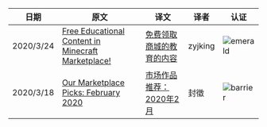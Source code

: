 |日期|原文|译文|译者|认证|
|---|---|---|---|---|
|2020/3/24|[Free Educational Content in Minecraft Marketplace!](https://www.minecraft.net/en-us/article/free-educational-content-minecraft-marketplace-)|[免费领取商城的教育的内容](https://www.mcbbs.net/thread-996929-1-1.html)|zyjking|![emerald](https://user-images.githubusercontent.com/15277496/76684841-320b4a80-65dd-11ea-8206-e766bbbd3b7d.png)|
|2020/3/18|[Our Marketplace Picks: February 2020](https://www.minecraft.net/en-us/article/our-marketplace-picks--february)|[市场作品推荐：2020年2月](https://www.mcbbs.net/thread-1002098-1-1.html)|封徵|![barrier](https://user-images.githubusercontent.com/15277496/76684847-3c2d4900-65dd-11ea-8d91-c7be623cf3d2.png)|

